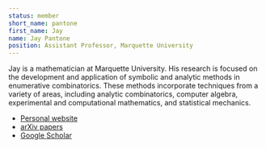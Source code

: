 ```yaml
---
status: member
short_name: pantone
first_name: Jay
name: Jay Pantone
position: Assistant Professor, Marquette University
---
```

Jay is a mathematician at Marquette University. His research is focused on the
development and application of symbolic and analytic methods in enumerative
combinatorics. These methods incorporate techniques from a variety of areas,
including analytic combinatorics, computer algebra, experimental and
computational mathematics, and statistical mechanics.

- [Personal website](http://jaypantone.com)
- [arXiv papers](https://arxiv.org/search/?searchtype=author&query=Pantone%2C+J)
- [Google Scholar](https://scholar.google.com/citations?user=wA5QyMEAAAAJ&hl=en&oi=ao)